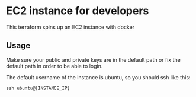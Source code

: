 # EC2 instance for developers

This terraform spins up an EC2 instance with docker

## Usage
Make sure your public and private keys are in the default path or fix the default path in order to be able to login.

The default username of the instance is ubuntu, so you should ssh like this:

`ssh ubuntu@[INSTANCE_IP] `

